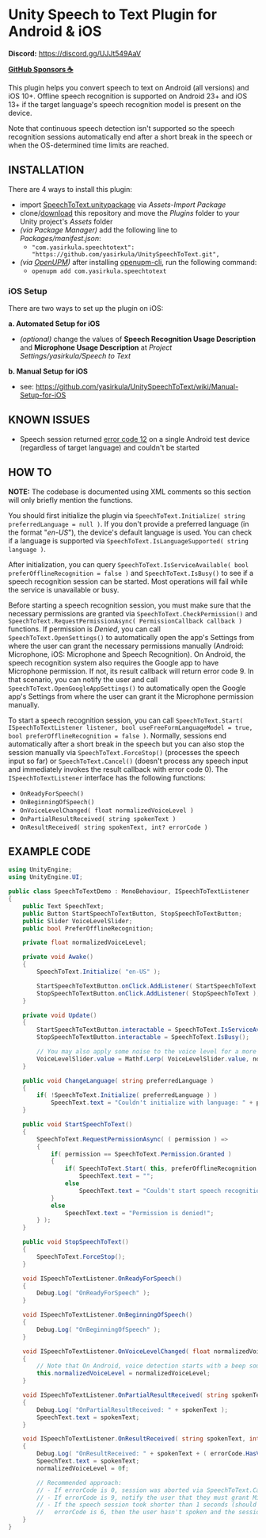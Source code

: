 # Unity Speech to Text Plugin for Android & iOS

**Discord:** https://discord.gg/UJJt549AaV

**[GitHub Sponsors ☕](https://github.com/sponsors/yasirkula)**

This plugin helps you convert speech to text on Android (all versions) and iOS 10+. Offline speech recognition is supported on Android 23+ and iOS 13+ if the target language's speech recognition model is present on the device.

Note that continuous speech detection isn't supported so the speech recognition sessions automatically end after a short break in the speech or when the OS-determined time limits are reached. 

## INSTALLATION

There are 4 ways to install this plugin:

- import [SpeechToText.unitypackage](https://github.com/yasirkula/UnitySpeechToText/releases) via *Assets-Import Package*
- clone/[download](https://github.com/yasirkula/UnitySpeechToText/archive/master.zip) this repository and move the *Plugins* folder to your Unity project's *Assets* folder
- *(via Package Manager)* add the following line to *Packages/manifest.json*:
  - `"com.yasirkula.speechtotext": "https://github.com/yasirkula/UnitySpeechToText.git",`
- *(via [OpenUPM](https://openupm.com))* after installing [openupm-cli](https://github.com/openupm/openupm-cli), run the following command:
  - `openupm add com.yasirkula.speechtotext`

### iOS Setup

There are two ways to set up the plugin on iOS:

**a. Automated Setup for iOS**

- *(optional)* change the values of **Speech Recognition Usage Description** and **Microphone Usage Description** at *Project Settings/yasirkula/Speech to Text*

**b. Manual Setup for iOS**

- see: https://github.com/yasirkula/UnitySpeechToText/wiki/Manual-Setup-for-iOS

## KNOWN ISSUES

- Speech session returned [error code 12](https://developer.android.com/reference/android/speech/SpeechRecognizer#ERROR_LANGUAGE_NOT_SUPPORTED) on a single Android test device (regardless of target language) and couldn't be started

## HOW TO

**NOTE:** The codebase is documented using XML comments so this section will only briefly mention the functions.

You should first initialize the plugin via `SpeechToText.Initialize( string preferredLanguage = null )`. If you don't provide a preferred language (in the format "*en-US*"), the device's default language is used. You can check if a language is supported via `SpeechToText.IsLanguageSupported( string language )`.

After initialization, you can query `SpeechToText.IsServiceAvailable( bool preferOfflineRecognition = false )` and `SpeechToText.IsBusy()` to see if a speech recognition session can be started. Most operations will fail while the service is unavailable or busy.

Before starting a speech recognition session, you must make sure that the necessary permissions are granted via `SpeechToText.CheckPermission()` and `SpeechToText.RequestPermissionAsync( PermissionCallback callback )` functions. If permission is *Denied*, you can call `SpeechToText.OpenSettings()` to automatically open the app's Settings from where the user can grant the necessary permissions manually (Android: Microphone, iOS: Microphone and Speech Recognition). On Android, the speech recognition system also requires the Google app to have Microphone permission. If not, its result callback will return error code 9. In that scenario, you can notify the user and call `SpeechToText.OpenGoogleAppSettings()` to automatically open the Google app's Settings from where the user can grant it the Microphone permission manually.

To start a speech recognition session, you can call `SpeechToText.Start( ISpeechToTextListener listener, bool useFreeFormLanguageModel = true, bool preferOfflineRecognition = false )`. Normally, sessions end automatically after a short break in the speech but you can also stop the session manually via `SpeechToText.ForceStop()` (processes the speech input so far) or `SpeechToText.Cancel()` (doesn't process any speech input and immediately invokes the result callback with error code 0). The `ISpeechToTextListener` interface has the following functions:

- `OnReadyForSpeech()`
- `OnBeginningOfSpeech()`
- `OnVoiceLevelChanged( float normalizedVoiceLevel )`
- `OnPartialResultReceived( string spokenText )`
- `OnResultReceived( string spokenText, int? errorCode )`

## EXAMPLE CODE

```csharp
using UnityEngine;
using UnityEngine.UI;

public class SpeechToTextDemo : MonoBehaviour, ISpeechToTextListener
{
	public Text SpeechText;
	public Button StartSpeechToTextButton, StopSpeechToTextButton;
	public Slider VoiceLevelSlider;
	public bool PreferOfflineRecognition;

	private float normalizedVoiceLevel;

	private void Awake()
	{
		SpeechToText.Initialize( "en-US" );

		StartSpeechToTextButton.onClick.AddListener( StartSpeechToText );
		StopSpeechToTextButton.onClick.AddListener( StopSpeechToText );
	}

	private void Update()
	{
		StartSpeechToTextButton.interactable = SpeechToText.IsServiceAvailable( PreferOfflineRecognition ) && !SpeechToText.IsBusy();
		StopSpeechToTextButton.interactable = SpeechToText.IsBusy();

		// You may also apply some noise to the voice level for a more fluid animation (e.g. via Mathf.PerlinNoise)
		VoiceLevelSlider.value = Mathf.Lerp( VoiceLevelSlider.value, normalizedVoiceLevel, 15f * Time.unscaledDeltaTime );
	}

	public void ChangeLanguage( string preferredLanguage )
	{
		if( !SpeechToText.Initialize( preferredLanguage ) )
			SpeechText.text = "Couldn't initialize with language: " + preferredLanguage;
	}

	public void StartSpeechToText()
	{
		SpeechToText.RequestPermissionAsync( ( permission ) =>
		{
			if( permission == SpeechToText.Permission.Granted )
			{
				if( SpeechToText.Start( this, preferOfflineRecognition: PreferOfflineRecognition ) )
					SpeechText.text = "";
				else
					SpeechText.text = "Couldn't start speech recognition session!";
			}
			else
				SpeechText.text = "Permission is denied!";
		} );
	}

	public void StopSpeechToText()
	{
		SpeechToText.ForceStop();
	}

	void ISpeechToTextListener.OnReadyForSpeech()
	{
		Debug.Log( "OnReadyForSpeech" );
	}

	void ISpeechToTextListener.OnBeginningOfSpeech()
	{
		Debug.Log( "OnBeginningOfSpeech" );
	}

	void ISpeechToTextListener.OnVoiceLevelChanged( float normalizedVoiceLevel )
	{
		// Note that On Android, voice detection starts with a beep sound and it can trigger this callback. You may want to ignore this callback for ~0.5s on Android.
		this.normalizedVoiceLevel = normalizedVoiceLevel;
	}

	void ISpeechToTextListener.OnPartialResultReceived( string spokenText )
	{
		Debug.Log( "OnPartialResultReceived: " + spokenText );
		SpeechText.text = spokenText;
	}

	void ISpeechToTextListener.OnResultReceived( string spokenText, int? errorCode )
	{
		Debug.Log( "OnResultReceived: " + spokenText + ( errorCode.HasValue ? ( " --- Error: " + errorCode ) : "" ) );
		SpeechText.text = spokenText;
		normalizedVoiceLevel = 0f;

		// Recommended approach:
		// - If errorCode is 0, session was aborted via SpeechToText.Cancel. Handle the case appropriately.
		// - If errorCode is 9, notify the user that they must grant Microphone permission to the Google app and call SpeechToText.OpenGoogleAppSettings.
		// - If the speech session took shorter than 1 seconds (should be an error) or a null/empty spokenText is returned, prompt the user to try again (note that if
		//   errorCode is 6, then the user hasn't spoken and the session has timed out as expected).
	}
}
```
